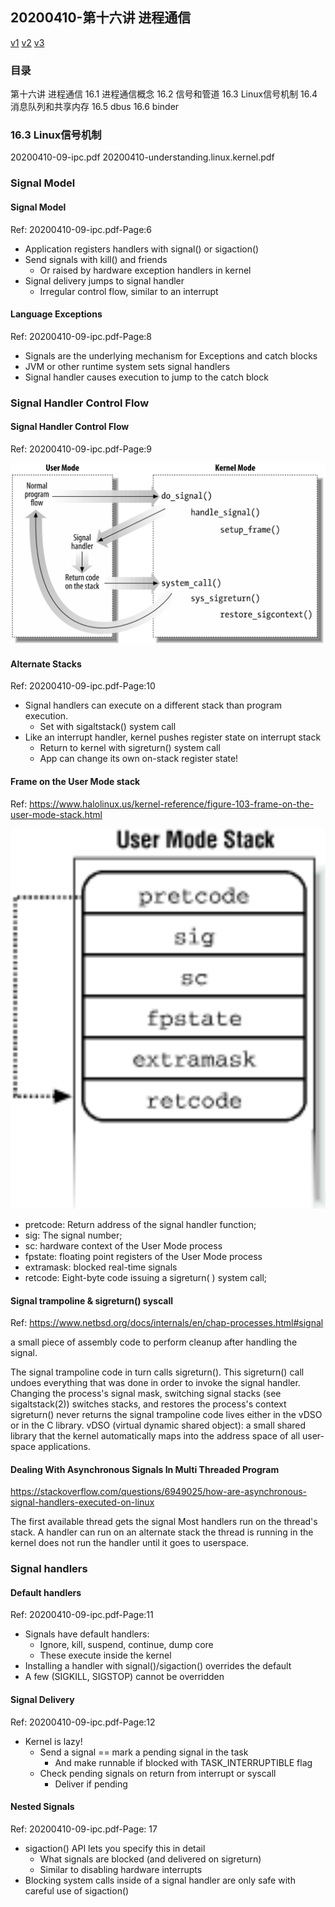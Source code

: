 ## 20200410-第十六讲 进程通信
[v1](https://github.com/LearningOS/os-lectures/blob/2f1d9c5b9494e0d2c25afa3102884380991840c4/lecture16/ref.md)
[v2](https://github.com/LearningOS/os-lectures/blob/49cfe2da914e337c08b0356ce136dcc4c7b5a6bb/lecture16/ref.md)
[v3]()
### 目录
第十六讲 进程通信
16.1 进程通信概念
16.2 信号和管道
16.3 Linux信号机制
16.4 消息队列和共享内存
16.5 dbus
16.6 binder

### 16.3 Linux信号机制

20200410-09-ipc.pdf
20200410-understanding.linux.kernel.pdf
### Signal Model
#### Signal Model
Ref: 20200410-09-ipc.pdf-Page:6

 * Application registers handlers with signal() or sigaction()
 * Send signals with kill() and friends
     * Or raised by hardware exception handlers in kernel
 * Signal delivery jumps to signal handler
     * Irregular control flow, similar to an interrupt

#### Language Exceptions
Ref: 20200410-09-ipc.pdf-Page:8

 * Signals are the underlying mechanism for Exceptions and catch blocks
 * JVM or other runtime system sets signal handlers
 * Signal handler causes execution to jump to the catch block
### Signal Handler Control Flow
#### Signal Handler Control Flow
Ref: 20200410-09-ipc.pdf-Page:9

![signal-control-flow](figs/signal-control-flow.png)

#### Alternate Stacks
Ref: 20200410-09-ipc.pdf-Page:10

 * Signal handlers can execute on a different stack than program execution.
   * Set with sigaltstack() system call
 * Like an interrupt handler, kernel pushes register state on interrupt stack
   * Return to kernel with sigreturn() system call
   * App can change its own on-stack register state!

#### Frame on the User Mode stack
Ref: https://www.halolinux.us/kernel-reference/figure-103-frame-on-the-user-mode-stack.html

![signal-stack-frame](figs/signal-stack-frame.png)

 * pretcode: Return address of the signal handler function;
 * sig: The signal number; 
 * sc: hardware context of the User Mode process
 * fpstate: floating point registers of the User Mode process
 * extramask: blocked real-time signals
 * retcode: Eight-byte code issuing a sigreturn( ) system call;

#### Signal trampoline & sigreturn() syscall
Ref: https://www.netbsd.org/docs/internals/en/chap-processes.html#signal

a small piece of assembly code to perform cleanup after handling the signal.

The signal trampoline code in turn calls sigreturn().
This sigreturn() call undoes everything that was done in order to invoke the signal handler.
Changing the process's signal mask, switching signal stacks (see sigaltstack(2))
switches stacks, and restores the process's context
sigreturn() never returns
the signal trampoline code lives either in the vDSO or in the C library.
vDSO (virtual dynamic shared object): a small shared library that the kernel automatically maps into the address space of all user-space applications.

#### Dealing With Asynchronous Signals In Multi Threaded Program
https://stackoverflow.com/questions/6949025/how-are-asynchronous-signal-handlers-executed-on-linux

The first available thread gets the signal
Most handlers run on the thread's stack.
A handler can run on an alternate stack
the thread is running in the kernel does not run the handler until it goes to userspace.

### Signal handlers
#### Default handlers

Ref: 20200410-09-ipc.pdf-Page:11

 * Signals have default handlers:
    * Ignore, kill, suspend, continue, dump core
    * These execute inside the kernel
 * Installing a handler with signal()/sigaction() overrides the default
 * A few (SIGKILL, SIGSTOP) cannot be overridden

#### Signal Delivery
Ref: 20200410-09-ipc.pdf-Page:12
 * Kernel is lazy!
    * Send a signal == mark a pending signal in the task
       * And make runnable if blocked with TASK_INTERRUPTIBLE flag
    * Check pending signals on return from interrupt or syscall
       * Deliver if pending

#### Nested Signals
Ref: 20200410-09-ipc.pdf-Page: 17

 * sigaction() API lets you specify this in detail
    * What signals are blocked (and delivered on sigreturn)
    * Similar to disabling hardware interrupts
 * Blocking system calls inside of a signal handler are only safe with careful use of sigaction()
